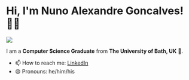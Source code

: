 # Hi, I'm Nuno Alexandre Goncalves! 👋🏿

![](https://komarev.com/ghpvc/?username=NunoAGoncalves)

I am a **Computer Science Graduate** from **The University of Bath, UK** 🛀. 

- 📫 How to reach me: [LinkedIn](https://www.linkedin.com/in/n-alexandre-goncalves/)
- 😄 Pronouns: he/him/his


